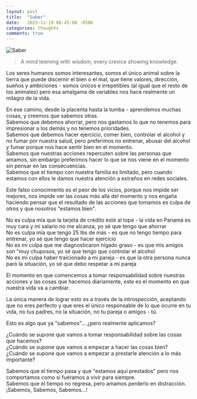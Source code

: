 ```yaml
---
layout: post
title:  "Saber"
date:   2023-11-19 06:45:00 -0500
categories: thoughts
comments: true
---
```


![Saber](https://petesect18.github.io/notas/assets/time.jpg)
>A mind teeming with wisdom, every crevice showing knowledge.

Los seres humanos somos interesantes, somos el único animal sobre la tierra que puede discernir el bien o el mal, que tiene valores, dirección, sueños y ambiciones - somos únicos e irrepetibles (al igual que el resto de los animales) pero esa amalgama de variables nos hace realmente un milagro de la vida.

En ese camino, desde la placenta hasta la tumba - aprendemos muchas cosas, y creemos que sabemos otras.  
Sabemos que debemos ahorrar, pero nos gastamos lo que no tenemos para impresionar a los demás y no tenemos prioridades.  
Sabemos que debemos hacer ejercicio, comer bien, controlar el alcohol y no fumar por nuestra salud, pero preferimos no entrenar, abusar del alcohol y fumar porque nos hace sentir bien en el momento.   
Sabemos que nuestras acciones repercuten sobre las personas que amamos, sin embargo preferimos hacer lo que se nos viene en el momento sin pensar en las consecuencias.   
Sabemos que el tiempo con nuestra familia es limitado, pero cuando estamos con ellos le damos nuestra atención a extraños en redes sociales.  

Este falso conocimiento es el peor de los vicios, porque nos impide ser mejores, nos impide ver las cosas más allá del momento y nos engaña haciendo pensar que el resultado de las acciones que tomamos es culpa de otros y que nosotros "estamos bien".

No es culpa mía que la tarjeta de crédito esté al tope - la vida en Panamá es muy cara y mi salario no me alcanza, yo sé que tengo que ahorrar     
No es culpa mía que tengo 25 lbs de más - es que no tengo tiempo para entrenar, yo sé que tengo que hacer ejercicio   
No es mi culpa que me diagnosticaron hígado graso - es que mis amigos son "muy chuposos, yo sé que tengo que controlar el alcohol   
No es mi culpa haber traicionado a mi pareja - es que la otra persona nunca paró la situación, yo sé que debo respetar a mi pareja   

El momento en que comencemos a tomar responsabilidad sobre nuestras acciones y las cosas que hacemos diariamente, este es el momento en que nuestra vida va a cambiar.  

La única manera de lograr esto es a través de la introspección, aceptando que no eres perfecto y que eres el único responsable de lo que ocurre en tu vida, no tus padres, no la situación, no tu pareja o amigos - tú.  

Esto es algo que ya "sabemos"... ¿pero realmente aplicamos?  

¿Cuándo se supone que vamos a tomar responsabilidad sobre las cosas que hacemos?  
¿Cuándo se supone que vamos a empezar a hacer las cosas bien?  
¿Cuándo se supone que vamos a empezar a prestarle atención a lo más importante?  

Sabemos que el tiempo pasa y que "estamos aquí prestados" pero nos comportamos como si fuéramos a vivir para siempre.  
Sabemos que el tiempo no regresa, pero amamos perderlo en distracción.  
¡Sabemos, Sabemos, Sabemos...!
